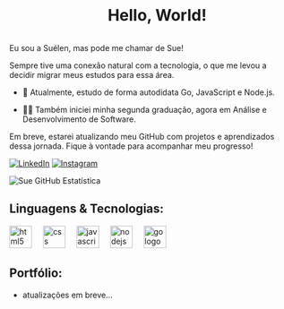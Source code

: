 <!--título-->
<div id="user-content-toc">
  <ul align="center">
    <summary><h1 style="display: inline-block">Hello, World!</h1></summary>
</div>

<!-- Presentation -->
<p>
  Eu sou a Suélen, mas pode me chamar de Sue!</p> 
  <p>Sempre tive uma conexão natural com a tecnologia, o que me levou a decidir migrar meus estudos para essa área.

  - 🌱 Atualmente, estudo de forma autodidata Go, JavaScript e Node.js.

  - 👨‍💻 Também iniciei minha segunda graduação, agora em Análise e Desenvolvimento de Software.

Em breve, estarei atualizando meu GitHub com projetos e aprendizados dessa jornada. Fique à vontade para acompanhar meu progresso!

</p>


<!-- Links -->

[![LinkedIn](https://img.shields.io/badge/LinkedIn-0077B5?style=for-the-badge&logo=linkedin&logoColor=white)](https://www.linkedin.com/in/suelensouzaguiar/)
[![Instagram](https://img.shields.io/badge/Instagram-E4405F?style=for-the-badge&logo=instagram&logoColor=white)](https://www.instagram.com/suexsurvive/)

<!-- GithubEstatísticas -->
![Sue GitHub Estatística](https://github-readme-stats.vercel.app/api?username=suelen-souzaa&show_icons=true&theme=slateorange&include_all_commits=true&locale=pt-br)

## Linguagens & Tecnologias:
<!-- Skills: Programming Languages -->
  <div style="flex-basis: 48%;">
  
<div align="left">
  <img src="https://cdn.jsdelivr.net/gh/devicons/devicon/icons/html5/html5-original.svg" height="40" alt="html5 logo"  />
  <img width="12" />
  <img src="https://cdn.jsdelivr.net/gh/devicons/devicon/icons/css3/css3-original.svg" height="40" alt="css logo"  />
  <img width="12" />
  <img src="https://cdn.jsdelivr.net/gh/devicons/devicon/icons/javascript/javascript-original.svg" height="40" alt="javascript logo"  />
  <img width="12" />
  <img src="https://cdn.jsdelivr.net/gh/devicons/devicon/icons/nodejs/nodejs-original.svg" height="40" alt="nodejs logo"  />
  <img width="12" />
  <img src="https://cdn.jsdelivr.net/gh/devicons/devicon/icons/go/go-original.svg" height="40" alt="go logo"  />
</div>

<!-- Portfólio -->
## Portfólio:
- atualizações em breve...




  
